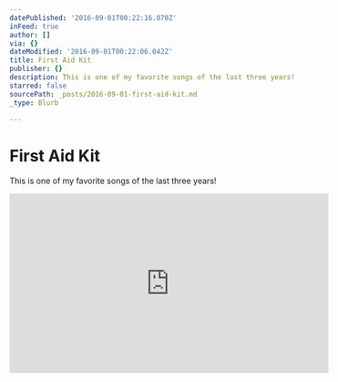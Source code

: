```yaml
---
datePublished: '2016-09-01T00:22:16.070Z'
inFeed: true
author: []
via: {}
dateModified: '2016-09-01T00:22:06.042Z'
title: First Aid Kit
publisher: {}
description: This is one of my favorite songs of the last three years!
starred: false
sourcePath: _posts/2016-09-01-first-aid-kit.md
_type: Blurb

---
```

# First Aid Kit

This is one of my favorite songs of the last three years!

<iframe width="560" height="315" src="https://www.youtube.com/embed/PC57z-oDPLs" frameborder="0" allowfullscreen\></iframe\>